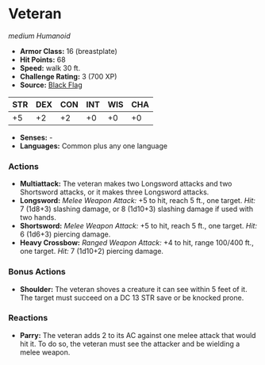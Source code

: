 # Veteran

*medium* *Humanoid*

- **Armor Class:** 16 (breastplate)
- **Hit Points:** 68 
- **Speed:** walk 30 ft.
- **Challenge Rating:** 3 (700 XP)
- **Source:** [Black Flag](https://koboldpress.com/kpstore/product/tovrpg-pg-mv/)

| STR | DEX | CON | INT | WIS | CHA |
| --- | --- | --- | --- | --- | --- |
| +5 | +2 | +2 | +0 | +0 | +0 |

- **Senses:** -
- **Languages:** Common plus any one language

### Actions

- **Multiattack:** The veteran makes two Longsword attacks and two Shortsword attacks, or it makes three Longsword attacks.
- **Longsword:** _Melee Weapon Attack:_ +5 to hit, reach 5 ft., one target. _Hit:_ 7 (1d8+3) slashing damage, or 8 (1d10+3) slashing damage if used with two hands.
- **Shortsword:** _Melee Weapon Attack:_ +5 to hit, reach 5 ft., one target. _Hit:_ 6 (1d6+3) piercing damage.
- **Heavy Crossbow:** _Ranged Weapon Attack:_ +4 to hit, range 100/400 ft., one target. _Hit:_ 7 (1d10+2) piercing damage.

### Bonus Actions

- **Shoulder:** The veteran shoves a creature it can see within 5 feet of it. The target must succeed on a DC 13 STR save or be knocked prone.

### Reactions

- **Parry:** The veteran adds 2 to its AC against one melee attack that would hit it. To do so, the veteran must see the attacker and be wielding a melee weapon.
